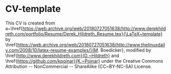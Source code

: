# CV-template
 
This CV is created from a~\href{https://web.archive.org/web/20180727051638/http://www.derekhildreth.com/portfolio/Resume/Derek_Hildreth_Resume.tex}{\LaTeX~template} by \href{https://web.archive.org/web/20180727051638/http://www.thelinuxdaily.com/2008/10/latex-resume-examples/}{M. Boedicker}, modified by \href{http://www.derekhildreth.com}{D.~Hildreth} and \href{https://github.com/kpoinar}{K.~Poinar} under the Creative Commons Attribution -- NonCommercial -- ShareAlike (CC~BY-NC-SA) License.